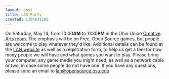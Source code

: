 ```yaml
---
layout: post
title: LAN Party
created: 1304831586
---
```

On Saturday, May 14, from 10:00**AM** to 11:30**PM** in the Ohio Union [Creative Arts room](http://ohiounion.osu.edu/visit_the_union/building_map/basement). The emphasis will be on Free, Open Source games, but people are welcome to play whatever they'd like. Additional details can be found at the [LAN website](/lan) as well as a registration form, to help us get a feel for how many people we will have and what games you want to play. Please bring your computer, any game media you might need, as well as a network cable or two, in case some people do not have one. If you have any questions, please send an email to lan@opensource.osu.edu.
